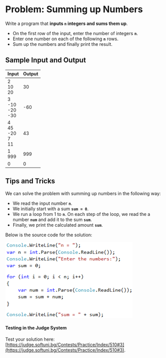 # Problem: Summing up Numbers

Write a program that **inputs `n` integers and sums them up**.

* On the first row of the input, enter the number of integers **`n`**.
* Enter one number on each of the following **`n`** rows.
* Sum up the numbers and finally print the result.

## Sample Input and Output

| Input | Output |
| --- | --- |
| 2<br>10<br>20 | 30 |
| 3<br>-10<br>-20<br>-30 | -60 |
| 4<br>45<br>-20<br>7<br>11<br> | 43 |
| 1<br>999 | 999 | 
| 0 | 0 |

## Tips and Tricks

We can solve the problem with summing up numbers in the following way:
 - We read the input number **`n`**.
 - We initially start with a sum **`sum = 0`**.
 - We run a loop from 1 to **`n`**. On each step of the loop, we read the a number **`num`** and add it to the sum **`sum`**.
 - Finally, we print the calculated amount **`sum`**.
 
Below is the source code for the solution:

![](/assets/chapter-5-images/04.Sum-numbers-01.png)

#### Testing in the Judge System

Test your solution here: [https://judge.softuni.bg/Contests/Practice/Index/510#3](https://judge.softuni.bg/Contests/Practice/Index/510#3).
